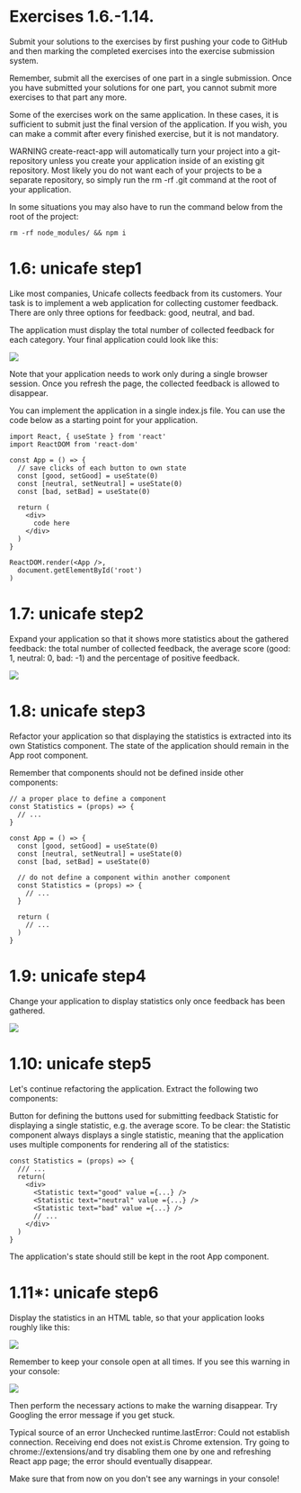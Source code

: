 # Exercises 1.6.-1.14.
Submit your solutions to the exercises by first pushing your code to GitHub and then marking the completed exercises into the exercise submission system.

Remember, submit all the exercises of one part in a single submission. Once you have submitted your solutions for one part, you cannot submit more exercises to that part any more.

Some of the exercises work on the same application. In these cases, it is sufficient to submit just the final version of the application. If you wish, you can make a commit after every finished exercise, but it is not mandatory.

WARNING create-react-app will automatically turn your project into a git-repository unless you create your application inside of an existing git repository. Most likely you do not want each of your projects to be a separate repository, so simply run the rm -rf .git command at the root of your application.

In some situations you may also have to run the command below from the root of the project:
```
rm -rf node_modules/ && npm i
```

# 1.6: unicafe step1
Like most companies, Unicafe collects feedback from its customers. Your task is to implement a web application for collecting customer feedback. There are only three options for feedback: good, neutral, and bad.

The application must display the total number of collected feedback for each category. Your final application could look like this:

<img src="https://fullstackopen.com/static/d4fe767d6d8eb46f1dd21334f5f9e46e/5a190/13e.png">

Note that your application needs to work only during a single browser session. Once you refresh the page, the collected feedback is allowed to disappear.

You can implement the application in a single index.js file. You can use the code below as a starting point for your application.
```
import React, { useState } from 'react'
import ReactDOM from 'react-dom'

const App = () => {
  // save clicks of each button to own state
  const [good, setGood] = useState(0)
  const [neutral, setNeutral] = useState(0)
  const [bad, setBad] = useState(0)

  return (
    <div>
      code here
    </div>
  )
}

ReactDOM.render(<App />, 
  document.getElementById('root')
)
```

# 1.7: unicafe step2
Expand your application so that it shows more statistics about the gathered feedback: the total number of collected feedback, the average score (good: 1, neutral: 0, bad: -1) and the percentage of positive feedback.

<img src="https://fullstackopen.com/static/0a5d15ae9f055a15cb469b9c9223df41/5a190/14e.png">

# 1.8: unicafe step3
Refactor your application so that displaying the statistics is extracted into its own Statistics component. The state of the application should remain in the App root component.

Remember that components should not be defined inside other components:
```
// a proper place to define a component
const Statistics = (props) => {
  // ...
}

const App = () => {
  const [good, setGood] = useState(0)
  const [neutral, setNeutral] = useState(0)
  const [bad, setBad] = useState(0)

  // do not define a component within another component
  const Statistics = (props) => {
    // ...
  }

  return (
    // ...
  )
}
```

# 1.9: unicafe step4
Change your application to display statistics only once feedback has been gathered.

<img src="https://fullstackopen.com/static/b453d7533ae85dcaf3eccf342a353c58/5a190/15e.png">

# 1.10: unicafe step5
Let's continue refactoring the application. Extract the following two components:

Button for defining the buttons used for submitting feedback
Statistic for displaying a single statistic, e.g. the average score.
To be clear: the Statistic component always displays a single statistic, meaning that the application uses multiple components for rendering all of the statistics:
```
const Statistics = (props) => {
  /// ...
  return(
    <div>
      <Statistic text="good" value ={...} />
      <Statistic text="neutral" value ={...} />
      <Statistic text="bad" value ={...} />
      // ...
    </div>
  )
}
```
The application's state should still be kept in the root App component.

# 1.11*: unicafe step6
Display the statistics in an HTML table, so that your application looks roughly like this:

<img src="https://fullstackopen.com/static/a74acccc17aafb02b3801ffa1fcc0fdc/5a190/16e.png">

Remember to keep your console open at all times. If you see this warning in your console:

<img src="https://fullstackopen.com/static/d6f948307449c2673f28f1077ef4d789/5a190/17a.png">

Then perform the necessary actions to make the warning disappear. Try Googling the error message if you get stuck.

Typical source of an error Unchecked runtime.lastError: Could not establish connection. Receiving end does not exist.is Chrome extension. Try going to chrome://extensions/and try disabling them one by one and refreshing React app page; the error should eventually disappear.

Make sure that from now on you don't see any warnings in your console!